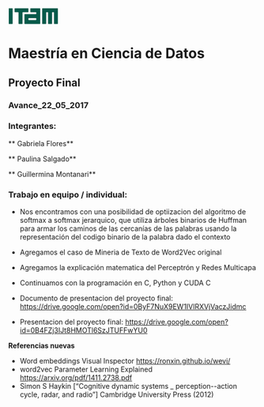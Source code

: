 ![](images/logoitam.gif)

# Maestría en Ciencia de Datos

## Proyecto Final

### Avance_22_05_2017

### Integrantes:


** Gabriela Flores**

** Paulina Salgado**

** Guillermina Montanari**

### Trabajo en equipo / individual:

  - Nos encontramos con una posibilidad de optiizacion del algoritmo de softmax a softmax jerarquico, que utiliza árboles binarios de Huffman para armar los caminos de las cercanías de las palabras usando la representación del codigo binario de la palabra dado el contexto

  
  - Agregamos el caso de Mineria de Texto de Word2Vec original

  - Agregamos la explicación matematica del Perceptrón y Redes Multicapa
  
  - Continuamos con la programación en C, Python y CUDA C
  
  - Documento de presentacion del proyecto final: https://drive.google.com/open?id=0ByF7NuX9EW1IVlRXVjVaczJidmc

  - Presentacion del proyecto final: https://drive.google.com/open?id=0B4FZj3IJt8HMOTl6SzJTUFFwYU0
  

**Referencias nuevas**

- Word embeddings Visual Inspector https://ronxin.github.io/wevi/
- word2vec Parameter Learning Explained https://arxiv.org/pdf/1411.2738.pdf
- Simon S Haykin [“Cognitive dynamic systems _ perception--action cycle, radar, and radio”] Cambridge University Press (2012)


